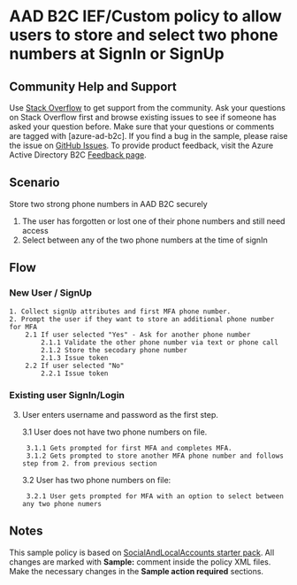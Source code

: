 # AAD B2C IEF/Custom policy to allow users to store and select two phone numbers at SignIn or SignUp

## Community Help and Support
Use [Stack Overflow](https://stackoverflow.com/questions/tagged/azure-ad-b2c) to get support from the community. Ask your questions on Stack Overflow first and browse existing issues to see if someone has asked your question before. Make sure that your questions or comments are tagged with [azure-ad-b2c].
If you find a bug in the sample, please raise the issue on [GitHub Issues](https://github.com/azure-ad-b2c/samples/issues).
To provide product feedback, visit the Azure Active Directory B2C [Feedback page](https://feedback.azure.com/forums/169401-azure-active-directory?category_id=160596).

## Scenario
Store two strong phone numbers in AAD B2C securely
 1. The user has forgotten or lost one of their phone numbers and still need access
 2. Select between any of the two phone numbers at the time of signIn
 
## Flow
### New User / SignUp
    1. Collect signUp attributes and first MFA phone number. 
    2. Prompt the user if they want to store an additional phone number for MFA
        2.1 If user selected "Yes" - Ask for another phone number
            2.1.1 Validate the other phone number via text or phone call
            2.1.2 Store the secodary phone number
            2.1.3 Issue token
        2.2 If user selected "No" 
            2.2.1 Issue token
### Existing user SignIn/Login
3. User enters username and password as the first step.

    3.1 User does not have two phone numbers on file.
    
        3.1.1 Gets prompted for first MFA and completes MFA.
        3.1.2 Gets prompted to store another MFA phone number and follows step from 2. from previous section

    3.2 User has two phone numbers on file:
    
        3.2.1 User gets prompted for MFA with an option to select between any two phone numers
        






## Notes
This sample policy is based on [SocialAndLocalAccounts starter pack](https://github.com/Azure-Samples/active-directory-b2c-custom-policy-starterpack/tree/master/SocialAndLocalAccounts). All changes are marked with **Sample:** comment inside the policy XML files. Make the necessary changes in the **Sample action required** sections. 
